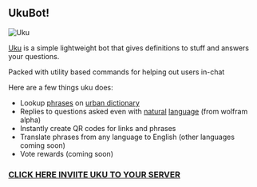 ## UkuBot!

![Uku](https://cdn.discordapp.com/avatars/943130465286647829/760126eaff2a7f42c149a03c8203dc1c.png?size=128)

[Uku]([https://discord.com/api/oauth2/authorize?client_id=943130465286647829&permissions=8&scope=bot](https://discord.com/api/oauth2/authorize?client_id=943130465286647829&permissions=8&scope=applications.commands%20bot)) is a simple lightweight bot that gives definitions to stuff and answers your questions.

Packed with utility based commands for helping out  users in-chat

Here are a few things uku does:
- Lookup [phrases](https://i.imgur.com/EWs1VOz.png) on [urban dictionary](https://www.urbandictionary.com/)
- Replies to questions asked even with [natural](https://i.imgur.com/dSVNFKG.png) [language](https://media.discordapp.net/attachments/996107451130712104/996112373926613062/unknown.png) (from wolfram alpha)
- Instantly create QR codes for links and phrases
- Translate phrases from any language to English (other languages coming soon)
- Vote rewards (coming soon)
### [**CLICK HERE INVIITE UKU TO YOUR SERVER**](https://discord.com/api/oauth2/authorize?client_id=943130465286647829&permissions=8&scope=bot%20applications.commands)
